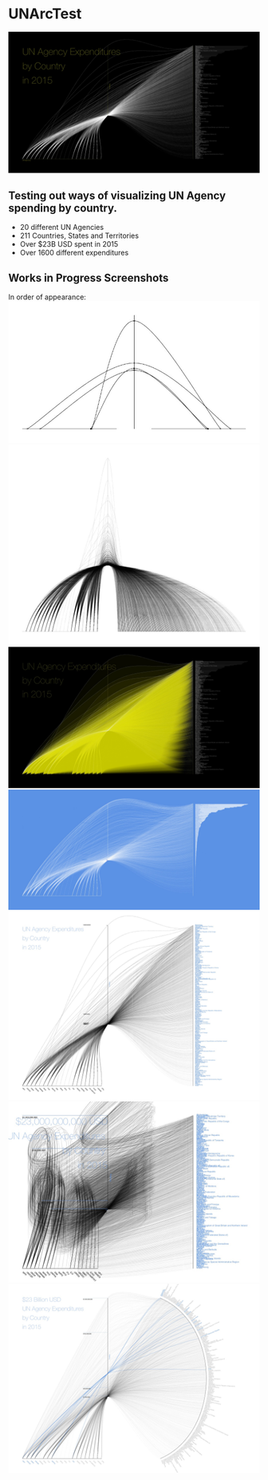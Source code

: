 # UNArcTest

![Preview Image](https://raw.githubusercontent.com/sspboyd/UNArcTest/master/output/UNArcTest-rSn47-20190604163535.jpg)

## Testing out ways of visualizing UN Agency spending by country.

* 20 different UN Agencies
* 211 Countries, States and Territories
* Over $23B USD spent in 2015
* Over 1600 different expenditures

## Works in Progress Screenshots 
In order of appearance:
![Preview Image](https://raw.githubusercontent.com/sspboyd/UNArcTest/master/output/UNArcTest-rSn47-20190528150601.jpeg)
![Preview Image](https://raw.githubusercontent.com/sspboyd/UNArcTest/master/output/UNArcTest-rSn47-20190531155434.jpeg)
![Preview Image](https://raw.githubusercontent.com/sspboyd/UNArcTest/master/output/UNArcTest-rSn47-20190604160331.jpg)
![Preview Image](https://raw.githubusercontent.com/sspboyd/UNArcTest/master/output/UNArcTest-rSn47-20190606010001-1.jpg)
![Preview Image](https://raw.githubusercontent.com/sspboyd/UNArcTest/master/output/UNArcTest-rSn47-20190613003319.jpg)
![Preview Image](https://raw.githubusercontent.com/sspboyd/UNArcTest/master/output/UNArcTest-rSn47-20190613120136.jpg)
![Preview Image](https://raw.githubusercontent.com/sspboyd/UNArcTest/master/output/UNArcTest-rSn47-20190615105321.jpg)
